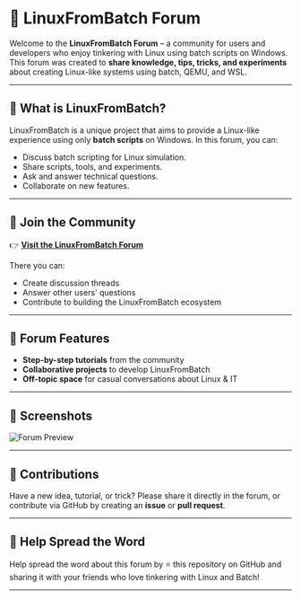 # 🐧 LinuxFromBatch Forum

Welcome to the **LinuxFromBatch Forum** – a community for users and developers who enjoy tinkering with Linux using batch scripts on Windows.
This forum was created to **share knowledge, tips, tricks, and experiments** about creating Linux-like systems using batch, QEMU, and WSL.

---

## 🌟 What is LinuxFromBatch?
LinuxFromBatch is a unique project that aims to provide a Linux-like experience using only **batch scripts** on Windows.
In this forum, you can:
- Discuss batch scripting for Linux simulation.
- Share scripts, tools, and experiments.
- Ask and answer technical questions.
- Collaborate on new features.

---

## 💬 Join the Community
👉 [**Visit the LinuxFromBatch Forum**](https://linuxfrombatch.proboards.com/)

There you can:
- Create discussion threads
- Answer other users' questions
- Contribute to building the LinuxFromBatch ecosystem

---

## 🚀 Forum Features
- **Step-by-step tutorials** from the community
- **Collaborative projects** to develop LinuxFromBatch
- **Off-topic space** for casual conversations about Linux & IT

---

## 📸 Screenshots
![Forum Preview](https://i.imgur.com/LG4tC4i.png)

---

## 🔧 Contributions
Have a new idea, tutorial, or trick?
Please share it directly in the forum, or contribute via GitHub by creating an **issue** or **pull request**.

---

## 📢 Help Spread the Word
Help spread the word about this forum by ⭐ this repository on GitHub and sharing it with your friends who love tinkering with Linux and Batch!

---
